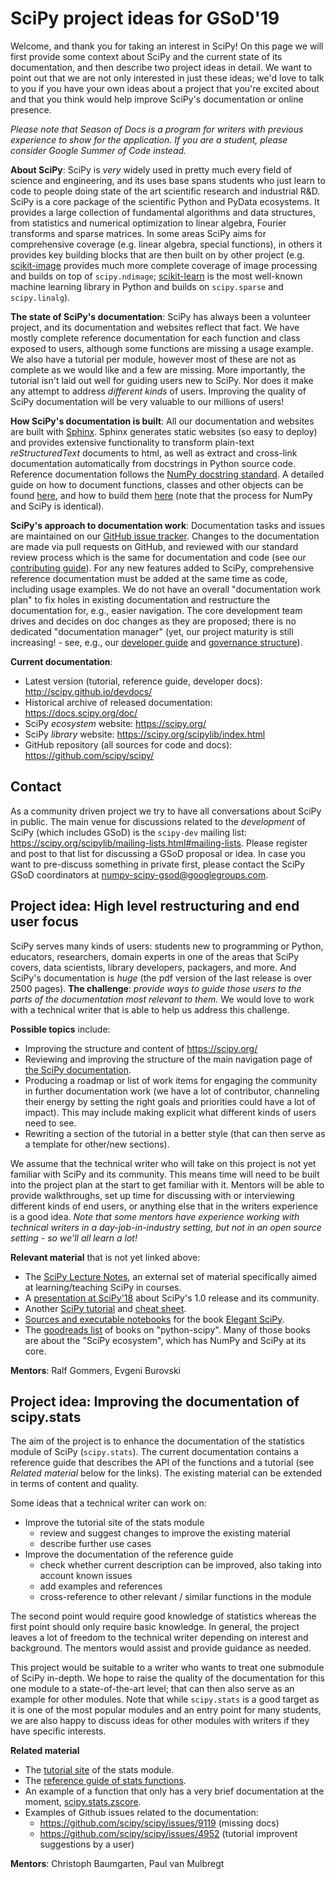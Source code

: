 # SciPy project ideas for GSoD'19

Welcome, and thank you for taking an interest in SciPy! On this page we will first provide some context about SciPy and the current state of its documentation, and then describe two project ideas in detail. We want to point out that we are not only interested in just these ideas; we'd love to talk to you if you have your own ideas about a project that you're excited about and that you think would help improve SciPy's documentation or online presence.

*Please note that Season of Docs is a program for writers with previous
experience to show for the application. If you are a student, please consider
Google Summer of Code instead.*

**About SciPy**: SciPy is *very* widely used in pretty much every field of science and engineering, and its uses base spans students who just learn to code to people doing state of the art scientific research and industrial R&D. SciPy is a core package of the scientific Python and PyData ecosystems. It provides a large collection of fundamental algorithms and data structures, from statistics and numerical optimization to linear algebra, Fourier transforms and sparse matrices. In some areas SciPy aims for comprehensive coverage (e.g. linear algebra, special functions), in others it provides key building blocks that are then built on by other project (e.g. [scikit-image](https://scikit-image.org/) provides much more complete coverage of image processing and builds on top of `scipy.ndimage`; [scikit-learn](https://scikit-learn.org) is the most well-known machine learning library in Python and builds on `scipy.sparse` and `scipy.linalg`).

**The state of SciPy's documentation**: SciPy has always been a volunteer project, and its documentation and websites reflect that fact. We have mostly complete reference documentation for each function and class exposed to users, although some functions are missing a usage example. We also have a tutorial per module, however most of these are not as complete as we would like and a few are missing. More importantly, the tutorial isn't laid out well for guiding users new to SciPy. Nor does it make any attempt to address *different kinds* of users. Improving the quality of SciPy documentation will be very valuable to our millions of users!

**How SciPy's documentation is built**: All our documentation and websites are built with [Sphinx](http://www.sphinx-doc.org). Sphinx generates static websites (so easy to deploy) and provides extensive functionality to transform plain-text *reStructuredText* documents to html, as well as extract and cross-link documentation automatically from docstrings in Python source code. Reference documentation follows the [NumPy docstring standard](https://numpydoc.readthedocs.io/en/latest/format.html). A detailed guide on how to document functions, classes and other objects can be found [here](https://www.numpy.org/devdocs/docs/howto_document.html), and how to build them [here](https://www.numpy.org/devdocs/docs/howto_build_docs.html) (note that the process for NumPy and SciPy is identical).

**SciPy's approach to documentation work**: Documentation tasks and issues are maintained on our [GitHub issue tracker](https://github.com/scipy/scipy/issues). Changes to the documentation are made via pull requests on GitHub, and reviewed with our standard review process which is the same for documentation and code (see our [contributing guide](http://scipy.github.io/devdocs/hacking.html)). For any new features added to SciPy, comprehensive reference documentation must be added at the same time as code, including usage examples. We do not have an overall "documentation work plan" to fix holes in existing documentation and restructure the documentation for, e.g., easier navigation. The core development team drives and decides on doc changes as they are proposed; there is no dedicated "documentation manager" (yet, our project maturity is still increasing! - see, e.g., our [developer guide](http://scipy.github.io/devdocs/hacking.html) and [governance structure](http://scipy.github.io/devdocs/dev/governance/governance.html)).


**Current documentation**:

- Latest version (tutorial, reference guide, developer docs): http://scipy.github.io/devdocs/
- Historical archive of released documentation: https://docs.scipy.org/doc/
- SciPy *ecosystem* website: https://scipy.org/
- SciPy *library* website: https://scipy.org/scipylib/index.html
- GitHub repository (all sources for code and docs): https://github.com/scipy/scipy/


## Contact

As a community driven project we try to have all conversations about SciPy in public. The main venue for discussions related to the *development* of SciPy (which includes GSoD) is the `scipy-dev` mailing list: https://scipy.org/scipylib/mailing-lists.html#mailing-lists. Please register and post to that list for discussing a GSoD proposal or idea. In case you want to pre-discuss something in private first, please contact the SciPy GSoD coordinators at numpy-scipy-gsod@googlegroups.com.


## Project idea: High level restructuring and end user focus

SciPy serves many kinds of users: students new to programming or Python, educators, researchers, domain experts in one of the areas that SciPy covers, data scientists, library developers, packagers, and more. And SciPy's documentation is *huge* (the pdf version of the last release is over 2500 pages). **The challenge**: *provide ways to guide those users to the parts of the documentation most relevant to them.* We would love to work with a technical writer that is able to help us address this challenge.

**Possible topics** include:
- Improving the structure and content of https://scipy.org/
- Reviewing and improving the structure of the main navigation page of [the SciPy documentation](http://scipy.github.io/devdocs/).
- Producing a roadmap or list of work items for engaging the community in further documentation work (we have a lot of contributor, channeling their energy by setting the right goals and priorities could have a lot of impact). This may include making explicit what different kinds of users need to see.
- Rewriting a section of the tutorial in a better style (that can then serve as a template for other/new sections).

We assume that the technical writer who will take on this project is not yet familiar with SciPy and its community. This means time will need to be built into the project plan at the start to get familiar with it. Mentors will be able to provide walkthroughs, set up time for discussing with or interviewing different kinds of end users, or anything else that in the writers experience is a good idea. *Note that some mentors have experience working with technical writers in a day-job-in-industry setting, but not in an open source setting - so we'll all learn a lot!*

**Relevant material** that is not yet linked above:

- The [SciPy Lecture Notes](https://scipy-lectures.org/), an external set of material specifically aimed at learning/teaching SciPy in courses.
- A [presentation at SciPy'18](https://www.youtube.com/watch?v=oHmm3mPxg6Y&t=797s) about SciPy's 1.0 release and its community.
- Another [SciPy tutorial](https://www.datacamp.com/community/tutorials/python-scipy-tutorial) and [cheat sheet](https://www.datacamp.com/community/blog/python-scipy-cheat-sheet).
- [Sources and executable notebooks](https://github.com/elegant-scipy/elegant-scipy) for the book [Elegant SciPy](https://www.ebooks.com/en-nl/95838978/elegant-scipy/nunez-iglesias-juan-walt-stefan-van-der-dashnow-ha/).
- The [goodreads list](https://www.goodreads.com/shelf/show/python-scipy) of books on "python-scipy". Many of those books are about the "SciPy ecosystem", which has NumPy and SciPy at its core.

**Mentors**: Ralf Gommers, Evgeni Burovski


## Project idea: Improving the documentation of scipy.stats

The aim of the project is to enhance the documentation of the statistics module of SciPy (`scipy.stats`). The current documentation contains a reference guide that describes the API of the functions and a tutorial (see *Related material* below for the links). The existing material can be extended in terms of content and quality.

Some ideas that a technical writer can work on:

* Improve the tutorial site of the stats module
    * review and suggest changes to improve the existing material
    * describe further use cases 
* Improve the documentation of the reference guide 
    * check whether current description can be improved, also taking into account known issues
    * add examples and references
    * cross-reference to other relevant / similar functions in the module

The second point would require good knowledge of statistics whereas the first point should only require basic knowledge. In general, the project leaves a lot of freedom to the technical writer depending on interest and background. The mentors would assist and provide guidance as needed.

This project would be suitable to a writer who wants to treat one submodule of SciPy in-depth. We hope to raise the quality of the documentation for this one module to a state-of-the-art level; that can then also serve as an example for other modules. Note that while `scipy.stats` is a good target as it is one of the most popular modules and an entry point for many students, we are also happy to discuss ideas for other modules with writers if they have specific interests.

**Related material**
* The [tutorial site](https://docs.scipy.org/doc/scipy/reference/tutorial/stats.html) of the stats module.
* The [reference guide of stats functions](https://docs.scipy.org/doc/scipy/reference/stats.html).
* An example of a function that only has a very brief documentation at the moment, [scipy.stats.zscore](https://docs.scipy.org/doc/scipy/reference/generated/scipy.stats.zscore.html#scipy.stats.zscore).
* Examples of Github issues related to the documentation:
    * https://github.com/scipy/scipy/issues/9119 (missing docs)
    * https://github.com/scipy/scipy/issues/4952 (tutorial improvent suggestions by a user)

**Mentors**: Christoph Baumgarten, Paul van Mulbregt
